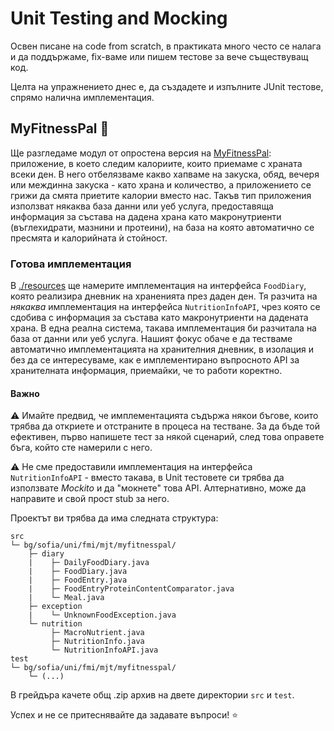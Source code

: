 # Unit Testing and Mocking

Освен писане на code from scratch, в практиката много често се налага и да поддържаме, fix-ваме или пишем тестове за вече съществуващ код.

Целта на упражнението днес е, да създадете и изпълните JUnit тестове, спрямо налична имплементация.

## MyFitnessPal :muscle:

Ще разгледаме модул от опростена версия на [MyFitnessPal](https://www.myfitnesspal.com): приложение, в което следим калориите, които приемаме с храната всеки ден. В него отбелязваме какво хапваме на закуска, обяд, вечеря или междинна закуска - като храна и количество, а приложението се грижи да смята приетите калории вместо нас. Такъв тип приложения използват някаква база данни или уеб услуга, предоставяща информация за състава на дадена храна като макронутриенти (въглехидрати, мазнини и протеини), на база на която автоматично се пресмята и калорийната ѝ стойност.

### Готова имплементация

В [./resources](./resources) ще намерите имплементация на интерфейса `FoodDiary`, която реализира дневник на храненията през даден ден. Тя разчита на *някаква* имплементация на интерфейса `NutritionInfoAPI`, чрез която се сдобива с информация за състава като макронутриенти на дадената храна. В една реална система, такава имплементация би разчитала на база от данни или уеб услуга. Нашият фокус обаче е да тестваме автоматично имплементацията на хранителния дневник, в изолация и без да се интересуваме, как е имплементиранo въпросното API за хранителната информация, приемайки, че то работи коректно.

#### Важно

:warning: Имайте предвид, че имплементацията съдържа някои бъгове, които трябва да откриете и отстраните в процеса на тестване. За да бъде той ефективен, първо напишете тест за някой сценарий, след това оправете бъга, който сте намерили с него.

:warning: Не сме предоставили имплементация на интерфейса `NutritionInfoAPI` - вместо такава, в Unit тестовете си трябва да използвате *Mockito* и да "мокнете" това API. Алтернативно, може да направите и свой прост stub за него.

Проектът ви трябва да има следната структура:

```
src
└─ bg/sofia/uni/fmi/mjt/myfitnesspal/
    ├─ diary
    |    ├─ DailyFoodDiary.java
    |    ├─ FoodDiary.java
    |    ├─ FoodEntry.java
    |    ├─ FoodEntryProteinContentComparator.java
    |    └─ Meal.java
    ├─ exception
    |    └─ UnknownFoodException.java
    └─ nutrition
         ├─ MacroNutrient.java
         ├─ NutritionInfo.java
         └─ NutritionInfoAPI.java
test
└─ bg/sofia/uni/fmi/mjt/myfitnesspal/
    └─ (...)
```

В грейдъра качете общ .zip архив на двете директории `src` и `test`.

Успех и не се притеснявайте да задавате въпроси! :star: 
